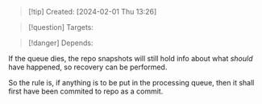 
>[!tip] Created: [2024-02-01 Thu 13:26]

>[!question] Targets: 

>[!danger] Depends: 

If the queue dies, the repo snapshots will still hold info about what *should* have happened, so recovery can be performed.

So the rule is, if anything is to be put in the processing queue, then it shall first have been commited to repo as a commit.